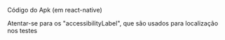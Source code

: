 Código do Apk (em react-native)

Atentar-se para os "accessibilityLabel", que são usados para localização nos testes
